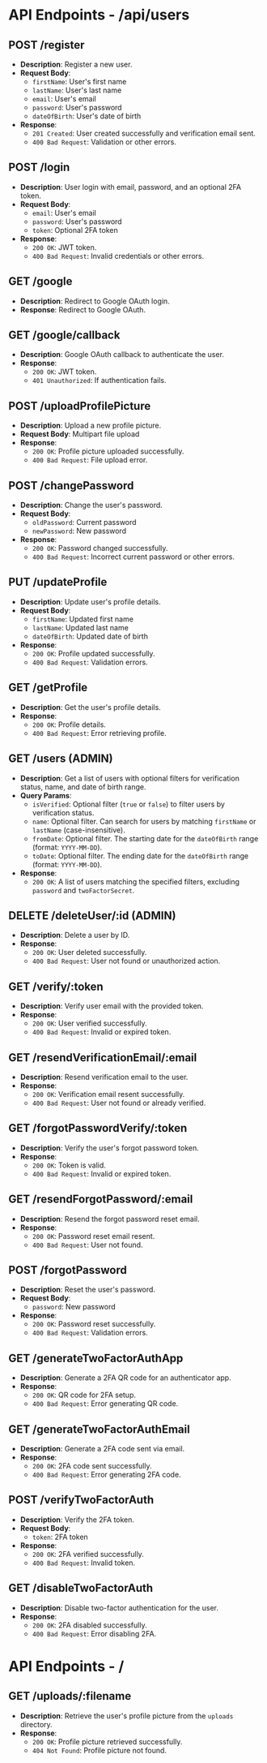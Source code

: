 # API Endpoints - /api/users

## POST /register
- **Description**: Register a new user.
- **Request Body**:
  - `firstName`: User's first name
  - `lastName`: User's last name
  - `email`: User's email
  - `password`: User's password
  - `dateOfBirth`: User's date of birth
- **Response**: 
  - `201 Created`: User created successfully and verification email sent.
  - `400 Bad Request`: Validation or other errors.

## POST /login
- **Description**: User login with email, password, and an optional 2FA token.
- **Request Body**:
  - `email`: User's email
  - `password`: User's password
  - `token`: Optional 2FA token
- **Response**: 
  - `200 OK`: JWT token.
  - `400 Bad Request`: Invalid credentials or other errors.

## GET /google
- **Description**: Redirect to Google OAuth login.
- **Response**: Redirect to Google OAuth.

## GET /google/callback
- **Description**: Google OAuth callback to authenticate the user.
- **Response**: 
  - `200 OK`: JWT token.
  - `401 Unauthorized`: If authentication fails.

## POST /uploadProfilePicture
- **Description**: Upload a new profile picture.
- **Request Body**: Multipart file upload
- **Response**: 
  - `200 OK`: Profile picture uploaded successfully.
  - `400 Bad Request`: File upload error.

## POST /changePassword
- **Description**: Change the user's password.
- **Request Body**:
  - `oldPassword`: Current password
  - `newPassword`: New password
- **Response**: 
  - `200 OK`: Password changed successfully.
  - `400 Bad Request`: Incorrect current password or other errors.

## PUT /updateProfile
- **Description**: Update user's profile details.
- **Request Body**:
  - `firstName`: Updated first name
  - `lastName`: Updated last name
  - `dateOfBirth`: Updated date of birth
- **Response**: 
  - `200 OK`: Profile updated successfully.
  - `400 Bad Request`: Validation errors.

## GET /getProfile
- **Description**: Get the user's profile details.
- **Response**: 
  - `200 OK`: Profile details.
  - `400 Bad Request`: Error retrieving profile.

## GET /users (ADMIN)
- **Description**: Get a list of users with optional filters for verification status, name, and date of birth range.
- **Query Params**:
  - `isVerified`: Optional filter (`true` or `false`) to filter users by verification status.
  - `name`: Optional filter. Can search for users by matching `firstName` or `lastName` (case-insensitive).
  - `fromDate`: Optional filter. The starting date for the `dateOfBirth` range (format: `YYYY-MM-DD`).
  - `toDate`: Optional filter. The ending date for the `dateOfBirth` range (format: `YYYY-MM-DD`).
- **Response**:
  - `200 OK`: A list of users matching the specified filters, excluding `password` and `twoFactorSecret`.

## DELETE /deleteUser/:id (ADMIN)
- **Description**: Delete a user by ID.
- **Response**: 
  - `200 OK`: User deleted successfully.
  - `400 Bad Request`: User not found or unauthorized action.

## GET /verify/:token
- **Description**: Verify user email with the provided token.
- **Response**: 
  - `200 OK`: User verified successfully.
  - `400 Bad Request`: Invalid or expired token.

## GET /resendVerificationEmail/:email
- **Description**: Resend verification email to the user.
- **Response**: 
  - `200 OK`: Verification email resent successfully.
  - `400 Bad Request`: User not found or already verified.

## GET /forgotPasswordVerify/:token
- **Description**: Verify the user's forgot password token.
- **Response**: 
  - `200 OK`: Token is valid.
  - `400 Bad Request`: Invalid or expired token.

## GET /resendForgotPassword/:email
- **Description**: Resend the forgot password reset email.
- **Response**: 
  - `200 OK`: Password reset email resent.
  - `400 Bad Request`: User not found.

## POST /forgotPassword
- **Description**: Reset the user's password.
- **Request Body**:
  - `password`: New password
- **Response**: 
  - `200 OK`: Password reset successfully.
  - `400 Bad Request`: Validation errors.

## GET /generateTwoFactorAuthApp
- **Description**: Generate a 2FA QR code for an authenticator app.
- **Response**: 
  - `200 OK`: QR code for 2FA setup.
  - `400 Bad Request`: Error generating QR code.

## GET /generateTwoFactorAuthEmail
- **Description**: Generate a 2FA code sent via email.
- **Response**: 
  - `200 OK`: 2FA code sent successfully.
  - `400 Bad Request`: Error generating 2FA code.

## POST /verifyTwoFactorAuth
- **Description**: Verify the 2FA token.
- **Request Body**:
  - `token`: 2FA token
- **Response**: 
  - `200 OK`: 2FA verified successfully.
  - `400 Bad Request`: Invalid token.

## GET /disableTwoFactorAuth
- **Description**: Disable two-factor authentication for the user.
- **Response**: 
  - `200 OK`: 2FA disabled successfully.
  - `400 Bad Request`: Error disabling 2FA.

# API Endpoints - /

## GET /uploads/:filename
- **Description**: Retrieve the user's profile picture from the `uploads` directory.
- **Response**:
  - `200 OK`: Profile picture retrieved successfully.
  - `404 Not Found`: Profile picture not found.
